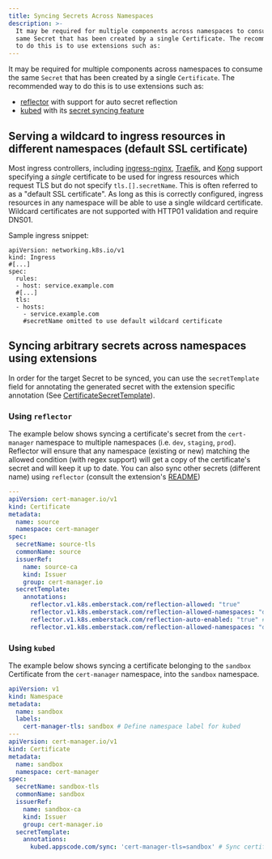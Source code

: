 ```yaml
---
title: Syncing Secrets Across Namespaces
description: >-
  It may be required for multiple components across namespaces to consume the
  same Secret that has been created by a single Certificate. The recommended way
  to do this is to use extensions such as:
---
```


It may be required for multiple components across namespaces to consume the same
`Secret` that has been created by a single `Certificate`. The recommended way to
do this is to use extensions such as:

- [reflector](https://github.com/emberstack/kubernetes-reflector) with support
  for auto secret reflection
- [kubed](https://github.com/appscode/kubed) with its
  [secret syncing feature](https://appscode.com/products/kubed/v0.11.0/guides/config-syncer/intra-cluster/)

## Serving a wildcard to ingress resources in different namespaces (default SSL certificate)

Most ingress controllers, including
[ingress-nginx](https://kubernetes.github.io/ingress-nginx/user-guide/tls/#default-ssl-certificate),
[Traefik](https://docs.traefik.io/https/tls/#default-certificate), and
[Kong](https://docs.konghq.com/2.0.x/configuration/#ssl_cert) support specifying
a _single_ certificate to be used for ingress resources which request TLS but do
not specify `tls.[].secretName`. This is often referred to as a "default SSL
certificate". As long as this is correctly configured, ingress resources in any
namespace will be able to use a single wildcard certificate. Wildcard
certificates are not supported with HTTP01 validation and require DNS01.

Sample ingress snippet:

```
apiVersion: networking.k8s.io/v1
kind: Ingress
#[...]
spec:
  rules:
  - host: service.example.com
  #[...]
  tls:
  - hosts:
    - service.example.com
    #secretName omitted to use default wildcard certificate
```

## Syncing arbitrary secrets across namespaces using extensions

In order for the target Secret to be synced, you can use the `secretTemplate`
field for annotating the generated secret with the extension specific annotation
(See [CertificateSecretTemplate]).

### Using `reflector`

The example below shows syncing a certificate's secret from the `cert-manager`
namespace to multiple namespaces (i.e. `dev`, `staging`, `prod`). Reflector will
ensure that any namespace (existing or new) matching the allowed condition (with
regex support) will get a copy of the certificate's secret and will keep it up
to date. You can also sync other secrets (different name) using `reflector`
(consult the extension's
[README](https://github.com/emberstack/kubernetes-reflector/blob/main/README.md))

```yaml
---
apiVersion: cert-manager.io/v1
kind: Certificate
metadata:
  name: source
  namespace: cert-manager
spec:
  secretName: source-tls
  commonName: source
  issuerRef:
    name: source-ca
    kind: Issuer
    group: cert-manager.io
  secretTemplate:
    annotations:
      reflector.v1.k8s.emberstack.com/reflection-allowed: "true"
      reflector.v1.k8s.emberstack.com/reflection-allowed-namespaces: "dev,staging,prod"  # Control destination namespaces
      reflector.v1.k8s.emberstack.com/reflection-auto-enabled: "true" # Auto create reflection for matching namespaces
      reflector.v1.k8s.emberstack.com/reflection-allowed-namespaces: "dev,staging,prod" # Control auto-reflection namespaces
```

### Using `kubed`

The example below shows syncing a certificate belonging to the `sandbox`
Certificate from the `cert-manager` namespace, into the `sandbox` namespace.

```yaml
apiVersion: v1
kind: Namespace
metadata:
  name: sandbox
  labels:
    cert-manager-tls: sandbox # Define namespace label for kubed
---
apiVersion: cert-manager.io/v1
kind: Certificate
metadata:
  name: sandbox
  namespace: cert-manager
spec:
  secretName: sandbox-tls
  commonName: sandbox
  issuerRef:
    name: sandbox-ca
    kind: Issuer
    group: cert-manager.io
  secretTemplate:
    annotations:
      kubed.appscode.com/sync: 'cert-manager-tls=sandbox' # Sync certificate to matching namespaces
```

[certificatesecrettemplate]:
  ../reference/api-docs.md#cert-manager.io/v1.CertificateSecretTemplate
